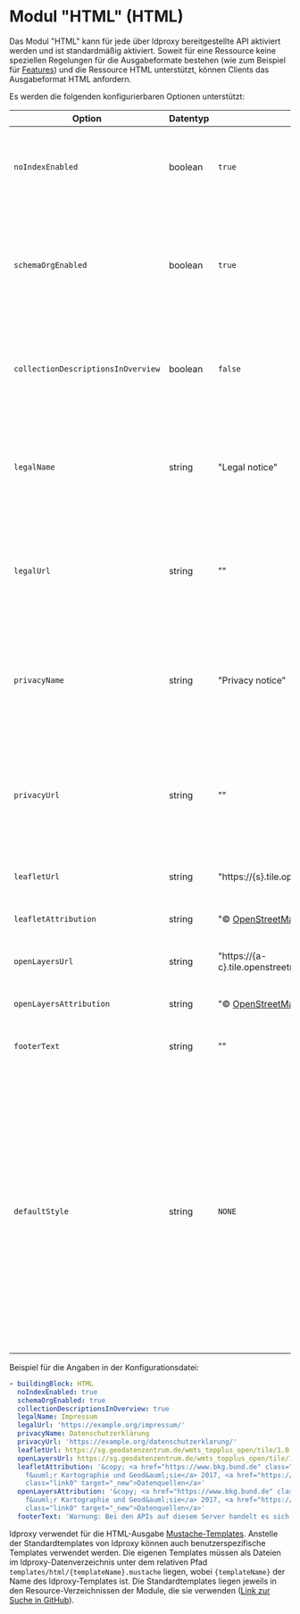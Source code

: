 # Modul "HTML" (HTML)

Das Modul "HTML" kann für jede über ldproxy bereitgestellte API aktiviert werden und ist standardmäßig aktiviert. Soweit für eine Ressource keine speziellen Regelungen für die Ausgabeformate bestehen (wie zum Beispiel für [Features](features-html.md)) und die Ressource HTML unterstützt, können Clients das Ausgabeformat HTML anfordern.

Es werden die folgenden konfigurierbaren Optionen unterstützt:

|Option |Datentyp |Default |Beschreibung
| --- | --- | --- | ---
|`noIndexEnabled` |boolean |`true` |Steuert, ob in allen Seiten "noIndex" gesetzt wird und Suchmaschinen angezeigt wird, dass sie die Seiten nicht indizieren sollen.
|`schemaOrgEnabled` |boolean |`true` |Steuert, ob in die HTML-Ausgabe schema.org-Annotationen, z.B. für Suchmaschinen, eingebettet sein sollen, sofern . Die Annotationen werden im Format JSON-LD eingebettet.
|`collectionDescriptionsInOverview`  |boolean |`false` |Steuert, ob in der HTML-Ausgabe der Feature-Collections-Ressource für jede Collection die Beschreibung ausgegeben werden soll.
|`legalName` |string |"Legal notice" |Auf jeder HTML-Seite kann ein ggf. rechtlich erforderlicher Link zu einem Impressum angezeigt werden. Diese Eigenschaft spezfiziert den anzuzeigenden Text.
|`legalUrl` |string |"" |Auf jeder HTML-Seite kann ein ggf. rechtlich erforderlicher Link zu einem Impressum angezeigt werden. Diese Eigenschaft spezfiziert die URL des Links.
|`privacyName` |string |"Privacy notice" |Auf jeder HTML-Seite kann ein ggf. rechtlich erforderlicher Link zu einer Datenschutzerklärung angezeigt werden. Diese Eigenschaft spezfiziert den anzuzeigenden Text.
|`privacyUrl` |string |"" |Auf jeder HTML-Seite kann ein ggf. rechtlich erforderlicher Link zu einer Datenschutzerklärung angezeigt werden. Diese Eigenschaft spezfiziert die URL des Links.
|`leafletUrl` |string |"https://{s}.tile.openstreetmap.org/{z}/{x}/{y}.png" |Das URL-Template für die Kacheln einer Hintergrundkarte in Leaflet-Karten.
|`leafletAttribution` |string |"&copy; <a href='http://osm.org/copyright'>OpenStreetMap</a> contributors" |Der Quellenangabe in Leaflet für die Hintergrundkarte.
|`openLayersUrl` |string |"https://{a-c}.tile.openstreetmap.org/{z}/{x}/{y}.png" |Das URL-Template für die Kacheln einer Hintergrundkarte in OpenLayers-Karten.
|`openLayersAttribution` |string |"&copy; <a href='http://osm.org/copyright'>OpenStreetMap</a> contributors" |Der Quellenangabe in OpenLayers für die Hintergrundkarte.
|`footerText` |string |"" |Zusätzlicher Text, der auf jeder HTML-Seite im Footer angezeigt wird.
|`defaultStyle` |string |`NONE` |Ein Style im Style-Repository, der standardmäßig in Karten mit Feature- und Tile-Ressourcen verwendet werden soll. Bei `NONE` wird ein einfacher Style mit OpenStreetMap als Basiskarte verwendet. Wenn der Wert nicht `NONE` ist, enthält die "Landing Page" bzw. die "Feature Collection" auch einen Link zu einer Webkarte mit dem Stil für den Datensatz bzw. die Feature Collection. Der Style sollte alle Daten abdecken und muss im Format Mapbox Style verfügbar sein.

Beispiel für die Angaben in der Konfigurationsdatei:

```yaml
- buildingBlock: HTML
  noIndexEnabled: true
  schemaOrgEnabled: true
  collectionDescriptionsInOverview: true
  legalName: Impressum
  legalUrl: 'https://example.org/impressum/'
  privacyName: Datenschutzerklärung
  privacyUrl: 'https://example.org/datenschutzerklarung/'
  leafletUrl: https://sg.geodatenzentrum.de/wmts_topplus_open/tile/1.0.0/web_grau/default/WEBMERCATOR/{z}/{y}/{x}.png
  openLayersUrl: https://sg.geodatenzentrum.de/wmts_topplus_open/tile/1.0.0/web_grau/default/WEBMERCATOR/{z}/{y}/{x}.png
  leafletAttribution: '&copy; <a href="https://www.bkg.bund.de" class="link0" target="_new">Bundesamt
    f&uuml;r Kartographie und Geod&auml;sie</a> 2017, <a href="https://sg.geodatenzentrum.de/web_public/Datenquellen_TopPlus_Open.pdf"
    class="link0" target="_new">Datenquellen</a>'
  openLayersAttribution: '&copy; <a href="https://www.bkg.bund.de" class="link0" target="_new">Bundesamt
    f&uuml;r Kartographie und Geod&auml;sie</a> 2017, <a href="https://sg.geodatenzentrum.de/web_public/Datenquellen_TopPlus_Open.pdf"
    class="link0" target="_new">Datenquellen</a>'
  footerText: 'Warnung: Bei den APIs auf diesem Server handelt es sich um Test-APIs während der Entwicklung.'
```

ldproxy verwendet für die HTML-Ausgabe [Mustache-Templates](https://mustache.github.io/). Anstelle der Standardtemplates von ldproxy können auch benutzerspezifische Templates verwendet werden. Die eigenen Templates müssen als Dateien im ldproxy-Datenverzeichnis unter dem relativen Pfad `templates/html/{templateName}.mustache` liegen, wobei `{templateName}` der Name des ldproxy-Templates ist. Die Standardtemplates liegen jeweils in den Resource-Verzeichnissen der Module, die sie verwenden ([Link zur Suche in GitHub](https://github.com/search?q=repo%3Ainteractive-instruments%2Fldproxy+extension%3Amustache&type=Code)).
